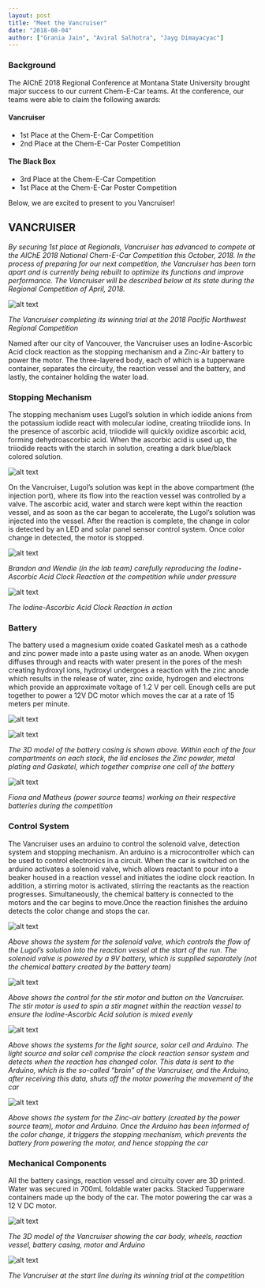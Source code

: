 ```yaml
---
layout: post
title: "Meet the Vancruiser"
date: "2018-08-04"
author: ["Grania Jain", "Aviral Salhotra", "Jayg Dimayacyac"]
---
```


### Background

The AIChE 2018 Regional Conference at Montana State University brought major success to our current Chem-E-Car teams. At the conference, our teams were able to claim the following awards:

#### Vancruiser
* 1st Place at the Chem-E-Car Competition
* 2nd Place at the Chem-E-Car Poster Competition

#### The Black Box
* 3rd Place at the Chem-E-Car Competition
* 1st Place at the Chem-E-Car Poster Competition

Below, we are excited to present to you Vancruiser!

## VANCRUISER

_By securing 1st place at Regionals, Vancruiser has advanced to compete at the AIChE 2018 National Chem-E-Car Competition this October, 2018. In the process of preparing for our next competition, the Vancruiser has been torn apart and is currently being rebuilt to optimize its functions and improve performance. The Vancruiser will be described below at its state during the Regional Competition of April, 2018._

![alt text](https://github.com/UBCEnvision/UBCEnvision.github.io/blob/chemecar-2018/assets/images/blog/meet-the-vancruiser/1.JPG "Vancruiser")

_The Vancruiser completing its winning trial at the 2018 Pacific Northwest Regional Competition_

Named after our city of Vancouver, the Vancruiser uses an Iodine-Ascorbic Acid clock reaction as the stopping mechanism and a Zinc-Air battery to power the motor. The three-layered body, each of which is a tupperware container, separates the circuity, the reaction vessel and the battery, and lastly, the container holding the water load.

### Stopping Mechanism

The stopping mechanism uses Lugol’s solution in which iodide anions from the potassium iodide react with molecular iodine, creating triiodide ions. In the presence of ascorbic acid, triiodide will quickly oxidize ascorbic acid, forming dehydroascorbic acid. When the ascorbic acid is used up, the triiodide reacts with the starch in solution, creating a dark blue/black colored solution. 

![alt text](https://github.com/UBCEnvision/UBCEnvision.github.io/blob/chemecar-2018/assets/images/blog/meet-the-vancruiser/2.png "Reactions for Iodine Clock")

On the Vancruiser, Lugol’s solution was kept in the above compartment (the injection port), where its flow into the reaction vessel was controlled by a valve. The ascorbic acid, water and starch were kept within the reaction vessel, and as soon as the car began to accelerate, the Lugol’s solution was injected into the vessel. After the reaction is complete, the change in color is detected by an LED and solar panel sensor control system. Once color change in detected, the motor is stopped.

![alt text](https://github.com/UBCEnvision/UBCEnvision.github.io/blob/chemecar-2018/assets/images/blog/meet-the-vancruiser/3.jpg "Brandon and Wendie at the Competition")

_Brandon and Wendie (in the lab team) carefully reproducing the Iodine- Ascorbic Acid Clock Reaction at the competition while under pressure_

![alt text](https://github.com/UBCEnvision/UBCEnvision.github.io/blob/chemecar-2018/assets/images/blog/meet-the-vancruiser/13.gif "Clock Reaction in Action")

_The Iodine-Ascorbic Acid Clock Reaction in action_

### Battery

The battery used a magnesium oxide coated Gaskatel mesh as a cathode and zinc power made into a paste using water as an anode. When oxygen diffuses through and reacts with water present in the pores of the mesh creating hydroxyl ions, hydroxyl undergoes a reaction with the zinc anode which results in the release of water, zinc oxide, hydrogen and electrons which provide an approximate voltage of 1.2 V per cell. Enough cells are put together to power a 12V DC motor which moves the car at a rate of 15 meters per minute. 

![alt text](https://github.com/UBCEnvision/UBCEnvision.github.io/blob/chemecar-2018/assets/images/blog/meet-the-vancruiser/4.PNG "Reactions for Zinc-Air Battery")

![alt text](https://github.com/UBCEnvision/UBCEnvision.github.io/blob/chemecar-2018/assets/images/blog/meet-the-vancruiser/5.PNG "Battery Casing Model")

_The 3D model of the battery casing is shown above. Within each of the four compartments on each stack, the lid encloses the Zinc powder, metal plating and Gaskatel, which together comprise one cell of the battery_

![alt text](https://github.com/UBCEnvision/UBCEnvision.github.io/blob/chemecar-2018/assets/images/blog/meet-the-vancruiser/6.jpg "Fiona and Matheus")

_Fiona and Matheus (power source teams) working on their respective batteries during the competition_

### Control System

The Vancruiser uses an arduino to control the solenoid valve, detection system and stopping mechanism. An arduino is a microcontroller which can be used to control electronics in a circuit. When the car is switched on the arduino  activates a solenoid valve, which allows reactant to pour into a beaker housed in a reaction vessel and initiates the iodine clock reaction. In addition, a stirring motor is activated, stirring the reactants as the reaction progresses. Simultaneously, the chemical battery is connected to the motors and the car begins to move.Once the reaction finishes the arduino detects the color change and stops the car.


![alt text](https://github.com/UBCEnvision/UBCEnvision.github.io/blob/chemecar-2018/assets/images/blog/meet-the-vancruiser/7.png "Control 1")

_Above shows the system for the solenoid valve, which controls the flow of the Lugol’s solution into the reaction vessel at the start of the run. The solenoid valve is powered by a 9V battery, which is supplied separately (not the chemical battery created by the battery team)_

![alt text](https://github.com/UBCEnvision/UBCEnvision.github.io/blob/chemecar-2018/assets/images/blog/meet-the-vancruiser/8.png "Control 2")

_Above shows the control for the stir motor and button on the Vancruiser. The stir motor is used to spin a stir magnet within the reaction vessel to ensure the Iodine-Ascorbic Acid solution is mixed evenly_

![alt text](https://github.com/UBCEnvision/UBCEnvision.github.io/blob/chemecar-2018/assets/images/blog/meet-the-vancruiser/9.png "Control 3")

_Above shows the systems for the light source, solar cell and Arduino. The light source and solar cell comprise the clock reaction sensor system and detects when the reaction has changed color. This data is sent to the Arduino, which is the so-called “brain” of the Vancruiser, and the Arduino, after receiving this data, shuts off the motor powering the movement of the car_

![alt text](https://github.com/UBCEnvision/UBCEnvision.github.io/blob/chemecar-2018/assets/images/blog/meet-the-vancruiser/10.png "Control 4")

_Above shows the system for the Zinc-air battery (created by the power source team), motor and Arduino. Once the Arduino has been informed of the color change, it triggers the stopping mechanism, which prevents the battery from powering the motor, and hence stopping the car_


### Mechanical Components

All the battery casings, reaction vessel and circuity cover are 3D printed. Water was secured in 700mL foldable water packs. Stacked Tupperware containers made up the body of the car. The motor powering the car was a 12 V DC motor.

![alt text](https://github.com/UBCEnvision/UBCEnvision.github.io/blob/chemecar-2018/assets/images/blog/meet-the-vancruiser/11.png "Solidworks Model of Car")

_The 3D model of the Vancruiser showing the car body, wheels, reaction vessel, battery casing, motor and Arduino_

![alt text](https://github.com/UBCEnvision/UBCEnvision.github.io/blob/chemecar-2018/assets/images/blog/meet-the-vancruiser/12.JPG "Vancruiser 2")

_The Vancruiser at the start line during its winning trial at the competition_

